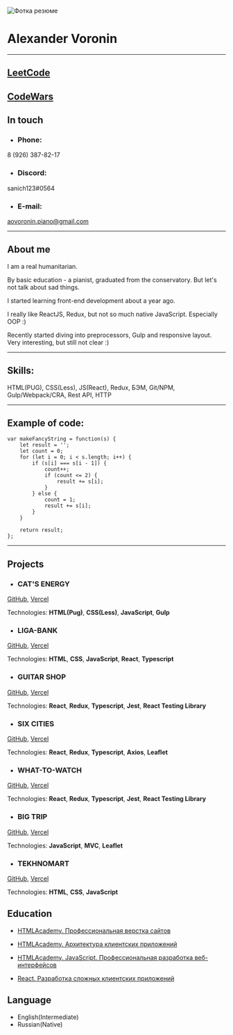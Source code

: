 ![Фотка резюме](https://user-images.githubusercontent.com/70276651/188168183-dbb8592a-ef5e-479b-bc5d-a7bbfef3c062.jpg)

# Alexander Voronin
***

## [LeetCode](https://leetcode.com/sanich123/)

## [CodeWars](https://www.codewars.com/users/sanich123)


## In touch
- ### Phone: 
8 (926) 387-82-17
- ### Discord: 
sanich123#0564
- ### E-mail: 
aovoronin.piano@gmail.com


***
## About me

I am a real humanitarian. 

By basic education - a pianist, graduated from the conservatory. But let's not talk about sad things. 

I started learning front-end development about a year ago. 

I really like ReactJS, Redux, but not so much native JavaScript. Especially OOP :) 

Recently started diving into preprocessors, Gulp and responsive layout. Very interesting, but still not clear :)

***
## Skills: 

HTML(PUG), CSS(Less), JS(React), Redux, БЭМ, Git/NPM, Gulp/Webpack/CRA, Rest API, HTTP


****
## Example of code:
```
var makeFancyString = function(s) {
    let result = '';
    let count = 0;
    for (let i = 0; i < s.length; i++) {
        if (s[i] === s[i - 1]) {
            count++;
            if (count <= 2) {
                result += s[i];
            }
        } else {
            count = 1;
            result += s[i];
        }
    } 

    return result;
};
```
***
## Projects

- ### CAT'S ENERGY


[GitHub](https://github.com/sanich123/CatsEnergy), 
[Vercel](https://cats-energy.vercel.app/)


Technologies: **HTML(Pug)**, **CSS(Less)**, **JavaScript**, **Gulp**

- ### LIGA-BANK


[GitHub](https://github.com/sanich123/ligaBank), 
[Vercel](https://liga-bank-rho.vercel.app/)


Technologies: **HTML**, **CSS**, **JavaScript**, **React**, **Typescript**

- ### GUITAR SHOP


[GitHub](https://github.com/sanich123/guitarShop), [Vercel](https://guitar-shop-five.vercel.app/catalog:query)


Technologies: **React**, **Redux**, **Typescript**, **Jest**, **React Testing Library**


- ### SIX CITIES


[GitHub](https://github.com/sanich123/sixCities), [Vercel](https://six-cities-sigma.vercel.app)


Technologies: **React**, **Redux**, **Typescript**, **Axios**, **Leaflet**


- ### WHAT-TO-WATCH 


[GitHub](https://github.com/sanich123/whatToWatch), [Vercel](https://what-to-watch-two.vercel.app/)

Technologies: **React**, **Redux**, **Typescript**, **Jest**, **React Testing Library**


- ### BIG TRIP


[GitHub](https://github.com/sanich123/bigTrip), [Vercel](https://big-trip-chi.vercel.app/)


Technologies: **JavaScript**, **MVC**, **Leaflet**


- ### TEKHNOMART


[GitHub](https://github.com/sanich123/technomart), [Vercel](https://technomart-one.vercel.app/)


Technologies: **HTML**, **CSS**, **JavaScript**

## Education

- [HTMLAcademy. Профессиональная верстка сайтов](https://assets.htmlacademy.ru/certificates/intensive/193/1541333.pdf)


- [HTMLAcademy. Архитектура клиентских приложений](https://assets.htmlacademy.ru/certificates/intensive/211/1541333.pdf)


- [HTMLAcademy. JavaScript. Профессиональная разработка веб-интерфейсов](https://assets.htmlacademy.ru/certificates/intensive/205/1541333.pdf)


- [React. Разработка сложных клиентских приложений](https://assets.htmlacademy.ru/certificates/intensive/217/1541333.pdf)

## Language

- English(Intermediate)
- Russian(Native)


